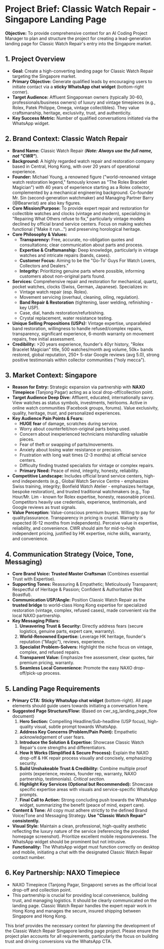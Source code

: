 # **Project Brief: Classic Watch Repair \- Singapore Landing Page**

**Objective:** To provide comprehensive context for an AI Coding Project Manager to plan and structure the project for creating a lead-generation landing page for Classic Watch Repair's entry into the Singapore market.

## **1\. Project Overview**

* **Goal:** Create a high-converting landing page for Classic Watch Repair targeting the Singapore market.  
* **Primary Objective:** Generate qualified leads by encouraging users to initiate contact via a **sticky WhatsApp chat widget** (bottom-right corner).  
* **Target Audience:** Affluent Singaporean owners (typically 30-60, professionals/business owners) of luxury and vintage timepieces (e.g., Rolex, Patek Philippe, Omega, vintage collectibles). They value craftsmanship, heritage, exclusivity, trust, and authenticity.  
* **Key Success Metric:** Number of qualified conversations initiated via the WhatsApp widget.

## **2\. Brand Context: Classic Watch Repair**

* **Brand Name:** Classic Watch Repair (***Note: Always use the full name, not "CWR"***).  
* **Background:** A highly regarded watch repair and restoration company based in Central, Hong Kong, with over 20 years of operational experience.  
* **Founder:** Michael Young, a renowned figure ("world-renowned vintage watch restoration legend," famously known as "The Rolex Bracelet Magician") with 40 years of experience starting as a Rolex collector, complemented by a mechanical engineering background. Co-founder Mr. Sin (second-generation watchmaker) and Managing Partner Barry (@Bearwrist) are also key figures.  
* **Core Mission/Purpose:** To provide expert repair and restoration for collectible watches and clocks (vintage and modern), specializing in "Repairing What Others refuse to fix," particularly vintage models declined by official brand service centers. Focus on making watches functional ("Make it run...") and preserving horological heritage.  
* **Core Philosophy & Values:**  
  * **Transparency:** Free, accurate, no-obligation quotes and consultations; clear communication about parts and process.  
  * **Expertise & Craftsmanship:** Deep knowledge, particularly in vintage watches and intricate repairs (bands, cases).  
  * **Customer Focus:** Aiming to be the "Go-To' Guys For Watch Lovers, Collectors and Dealers."  
  * **Integrity:** Prioritizing genuine parts where possible, informing customers about non-original parts found.  
* **Services:** Comprehensive repair and restoration for mechanical, quartz, pocket watches, clocks (Swiss, German, Japanese). Specializes in:  
  * Vintage watch repair (esp. Rolex).  
  * Movement servicing (overhaul, cleaning, oiling, regulation).  
  * **Band Repair & Restoration** (tightening, laser welding, refinishing \- key USP).  
  * Case, dial, hands restoration/refurbishing.  
  * Crystal replacement, water resistance testing.  
* **Unique Selling Propositions (USPs):** Vintage expertise, unparalleled band restoration, willingness to handle refused/complex repairs, transparency, significant experience, 6-month warranty on movement repairs, free initial assessment.  
* **Credibility:** \>20 years experience, founder's 40yr history, "Rolex Bracelet Magician" title, 500 watches/month avg volume, 50k+ bands restored, global reputation, 250+ 5-star Google reviews (avg 5.0), strong positive testimonials within collector communities ("holy mecca").

## **3\. Market Context: Singapore**

* **Reason for Entry:** Strategic expansion via partnership with **NAXO Timepiece** (Tanjong Pagar) acting as a local drop-off/collection point.  
* **Target Audience Deep Dive:** Affluent, educated, internationally savvy. View watches as status symbols, investments, heirlooms. Active in online watch communities (Facebook groups, forums). Value exclusivity, quality, heritage, *trust*, and personalized experiences.  
* **Key Audience Pain Points & Fears:**  
  * **HUGE fear** of damage, scratches during service.  
  * Worry about counterfeit/non-original parts being used.  
  * Concern about inexperienced technicians mishandling valuable pieces.  
  * Fear of theft or swapping of parts/movements.  
  * Anxiety about losing water resistance or precision.  
  * Frustration with long wait times (2-3 months) at official service centers.  
  * Difficulty finding trusted specialists for vintage or complex repairs.  
  * **Primary Need:** Peace of mind, integrity, honesty, reliability.  
* **Competitive Landscape:** Includes official brand service centers, high-end independents (e.g., Global Watch Service Centre \- emphasizes Swiss training, integrity; Bonfield Watch Atelier \- emphasizes heritage, bespoke restoration), and trusted traditional watchmakers (e.g., Top Hour/Mr. Lim \- known for Rolex expertise, honesty, reasonable prices). Competitors heavily use credentials, experience, testimonials, and Google reviews as trust signals.  
* **Value Perception:** Value-conscious premium buyers. Willing to pay for quality/assurance. Transparency in pricing is crucial. Warranty is expected (6-12 months from independents). Perceive value in expertise, reliability, and convenience. CWR should aim for mid-to-high independent pricing, justified by HK expertise, niche skills, warranty, and convenience.

## **4\. Communication Strategy (Voice, Tone, Messaging)**

* **Core Brand Voice:** **Trusted Master Craftsman** (Combines essential Trust with Expertise).  
* **Supporting Tones:** Reassuring & Empathetic; Meticulously Transparent; Respectful of Heritage & Passion; Confident & Authoritative (Not Boastful).  
* **Communication USP/Angle:** Position Classic Watch Repair as the **trusted bridge** to world-class Hong Kong expertise for specialized restoration (vintage, complex, refused cases), made convenient via the local NAXO partnership.  
* **Key Messaging Pillars:**  
  1. **Unwavering Trust & Security:** Directly address fears (secure logistics, genuine parts, expert care, warranty).  
  2. **World-Renowned Expertise:** Leverage HK heritage, founder's reputation ("Magic"), reviews, experience.  
  3. **Specialist Problem-Solvers:** Highlight the niche focus on vintage, complex, and refused repairs.  
  4. **Transparent Value:** Emphasize free assessment, clear quotes, fair premium pricing, warranty.  
  5. **Seamless Local Convenience:** Promote the easy NAXO drop-off/pick-up process.

## **5\. Landing Page Requirements**

* **Primary CTA:** **Sticky WhatsApp chat widget** (bottom-right). All page elements should guide users towards initiating a conversation here.  
* **Suggested Page Structure/Flow:** (Based on cwr\_sg\_landing\_page\_flow document)  
  1. **Hero Section:** Compelling Headline/Sub-headline (USP focus), high-quality visual, subtle prompt towards WhatsApp.  
  2. **Address Key Concerns (Problem/Pain Point):** Empathetic acknowledgement of user fears.  
  3. **Introduce the Solution & Expertise:** Showcase Classic Watch Repair's core strengths and differentiators.  
  4. **How It Works (Simplified & Secure Process):** Explain the NAXO drop-off & HK repair process visually and concisely, emphasizing security.  
  5. **Build Unshakeable Trust & Credibility:** Combine multiple proof points (experience, reviews, founder rep, warranty, NAXO partnership, testimonials). *Critical section.*  
  6. **Highlight Key Services (Optional but Recommended):** Showcase specific expertise areas with visuals and service-specific WhatsApp prompts.  
  7. **Final Call to Action:** Strong concluding push towards the WhatsApp widget, summarizing the benefit (peace of mind, expert care).  
* **Content & Tone:** All copy must adhere strictly to the defined Brand Voice/Tone and Messaging Strategy. **Use "Classic Watch Repair" consistently.**  
* **Visual Style:** Maintain a clean, professional, high-quality aesthetic reflecting the luxury nature of the service (referencing the provided homepage screenshot). Prioritize excellent mobile responsiveness. The WhatsApp widget should be prominent but not intrusive.  
* **Functionality:** The WhatsApp widget must function correctly on desktop and mobile, initiating a chat with the designated Classic Watch Repair contact number.

## **6\. Key Partnership: NAXO Timepiece**

* NAXO Timepiece (Tanjong Pagar, Singapore) serves as the official local drop-off and collection point.  
* This partnership is crucial for providing local convenience, building trust, and managing logistics. It should be clearly communicated on the landing page. Classic Watch Repair handles the expert repair work in Hong Kong and manages the secure, insured shipping between Singapore and Hong Kong.

This brief provides the necessary context for planning the development of the Classic Watch Repair Singapore landing page project. Please ensure the project plan accounts for all requirements, particularly the focus on building trust and driving conversions via the WhatsApp CTA.